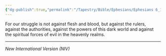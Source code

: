 ```yaml
---
{"dg-publish":true,"permalink":"/Tapestry/Bible/Ephesians/Ephesians 6_12/","title":"Ephesians 6:12","hide":true,"tags":["bible-verse","bible-verse"],"dgHomeLink":true,"dgShowLocalGraph":true,"dgEnableSearch":true}
---
```



For our struggle is not against flesh and blood, but against the rulers, against the authorities, against the powers of this dark world and against the spiritual forces of evil in the heavenly realms.

---
*New International Version (NIV)*